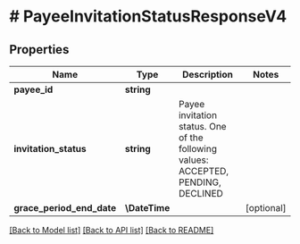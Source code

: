 # # PayeeInvitationStatusResponseV4

## Properties

Name | Type | Description | Notes
------------ | ------------- | ------------- | -------------
**payee_id** | **string** |  |
**invitation_status** | **string** | Payee invitation status. One of the following values: ACCEPTED, PENDING, DECLINED |
**grace_period_end_date** | **\DateTime** |  | [optional]

[[Back to Model list]](../../README.md#models) [[Back to API list]](../../README.md#endpoints) [[Back to README]](../../README.md)

